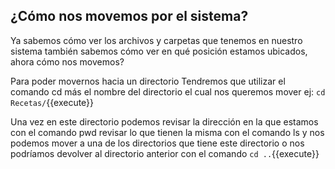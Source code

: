 
## ¿Cómo nos movemos por el sistema?

Ya sabemos cómo ver los archivos y carpetas que tenemos en nuestro sistema también sabemos cómo ver en qué posición estamos ubicados,  ahora cómo nos movemos?

Para poder movernos hacia un directorio Tendremos que utilizar el  comando cd  más el nombre  del directorio el cual nos queremos mover ej: `cd Recetas/`{{execute}}

Una vez en este directorio podemos revisar la dirección en la que estamos con el comando pwd  revisar lo que tienen la misma con el comando ls  y nos podemos mover a una de  los directorios que tiene este directorio  o nos podríamos devolver al directorio anterior con el comando `cd ..`{{execute}}


